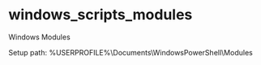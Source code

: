 # windows_scripts_modules
Windows Modules

Setup path: %USERPROFILE%\Documents\WindowsPowerShell\Modules

